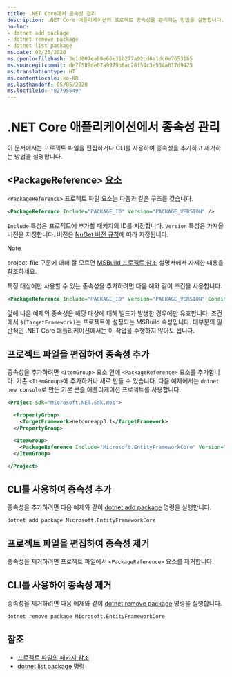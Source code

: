 ```yaml
---
title: .NET Core에서 종속성 관리
description: .NET Core 애플리케이션의 프로젝트 종속성을 관리하는 방법을 설명합니다.
no-loc:
- dotnet add package
- dotnet remove package
- dotnet list package
ms.date: 02/25/2020
ms.openlocfilehash: 3e1d807ea69e66e31b277a92cd6a1dc0e76531b5
ms.sourcegitcommit: de7f589de07a9979b6ac28f54c3e534a617d9425
ms.translationtype: HT
ms.contentlocale: ko-KR
ms.lasthandoff: 05/05/2020
ms.locfileid: "82795549"
---
```

# <a name="manage-dependencies-in-net-core-applications"></a>.NET Core 애플리케이션에서 종속성 관리

이 문서에서는 프로젝트 파일을 편집하거나 CLI를 사용하여 종속성을 추가하고 제거하는 방법을 설명합니다.

## <a name="the-packagereference-element"></a>\<PackageReference> 요소

`<PackageReference>` 프로젝트 파일 요소는 다음과 같은 구조를 갖습니다.

```xml
<PackageReference Include="PACKAGE_ID" Version="PACKAGE_VERSION" />
```

`Include` 특성은 프로젝트에 추가할 패키지의 ID를 지정합니다. `Version` 특성은 가져올 버전을 지정합니다. 버전은 [NuGet 버전 규칙](/nuget/create-packages/dependency-versions#version-ranges)에 따라 지정됩니다.

> [!NOTE]
> project-file 구문에 대해 잘 모르면 [MSBuild 프로젝트 참조](/visualstudio/msbuild/msbuild-project-file-schema-reference) 설명서에서 자세한 내용을 참조하세요.

특정 대상에만 사용할 수 있는 종속성을 추가하려면 다음 예와 같이 조건을 사용합니다.

```xml
<PackageReference Include="PACKAGE_ID" Version="PACKAGE_VERSION" Condition="'$(TargetFramework)' == 'netcoreapp2.1'" />
```

앞에 나온 예제의 종속성은 해당 대상에 대해 빌드가 발생한 경우에만 유효합니다. 조건에서 `$(TargetFramework)`는 프로젝트에 설정되는 MSBuild 속성입니다. 대부분의 일반적인 .NET Core 애플리케이션에서는 이 작업을 수행하지 않아도 됩니다.

## <a name="add-a-dependency-by-editing-the-project-file"></a>프로젝트 파일을 편집하여 종속성 추가

종속성을 추가하려면 `<ItemGroup>` 요소 안에 `<PackageReference>` 요소를 추가합니다. 기존 `<ItemGroup>`에 추가하거나 새로 만들 수 있습니다. 다음 예제에서는 `dotnet new console`로 만든 기본 콘솔 애플리케이션 프로젝트를 사용합니다.

```xml
<Project Sdk="Microsoft.NET.Sdk.Web">

  <PropertyGroup>
    <TargetFramework>netcoreapp3.1</TargetFramework>
  </PropertyGroup>

  <ItemGroup>
    <PackageReference Include="Microsoft.EntityFrameworkCore" Version="3.1.2" />
  </ItemGroup>

</Project>
```

## <a name="add-a-dependency-by-using-the-cli"></a>CLI를 사용하여 종속성 추가

종속성을 추가하려면 다음 예제와 같이 [dotnet add package](dotnet-add-package.md) 명령을 실행합니다.

```dotnetcli
dotnet add package Microsoft.EntityFrameworkCore
```

## <a name="remove-a-dependency-by-editing-the-project-file"></a>프로젝트 파일을 편집하여 종속성 제거

종속성을 제거하려면 프로젝트 파일에서 `<PackageReference>` 요소를 제거합니다.

## <a name="remove-a-dependency-by-using-the-cli"></a>CLI를 사용하여 종속성 제거

종속성을 제거하려면 다음 예제와 같이 [dotnet remove package](dotnet-remove-package.md) 명령을 실행합니다.

```dotnetcli
dotnet remove package Microsoft.EntityFrameworkCore
```

## <a name="see-also"></a>참조

* [프로젝트 파일의 패키지 참조](../project-sdk/msbuild-props.md#reference-properties)
* [dotnet list package 명령](dotnet-remove-package.md)
